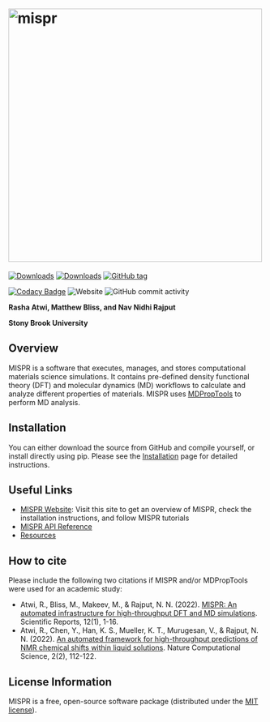 # <img alt="mispr" src="https://github.com/molmd/mispr/blob/master/docs/source/_static/logo.png" width="500">

[![Downloads](https://static.pepy.tech/badge/mispr)](https://pepy.tech/project/mispr)
[![Downloads](https://static.pepy.tech/badge/mispr/month)](https://pepy.tech/project/mispr)
[![GitHub tag](https://img.shields.io/github/tag/molmd/mispr)](https://GitHub.com/molmd/mispr/tags/)

[![Codacy Badge](https://app.codacy.com/project/badge/Grade/8c047110974a42af9baed409664d2547)](https://www.codacy.com/gh/molmd/mispr/dashboard?utm_source=github.com&utm_medium=referral&utm_content=molmd/mispr&utm_campaign=Badge_Grade)
![Website](https://img.shields.io/website?down_message=down&label=mispr%20website&up_message=up&url=https%3A%2F%2Fmolmd.github.io%2Fmispr%2F)
![GitHub commit activity](https://img.shields.io/github/commit-activity/m/molmd/mispr)

**Rasha Atwi, Matthew Bliss, and Nav Nidhi Rajput**

**Stony Brook University**

## Overview

MISPR is a software that executes, manages, and stores computational materials science
simulations. It contains pre-defined density functional theory (DFT) and molecular dynamics (MD) workflows to calculate and analyze different
properties of materials. MISPR uses [MDPropTools](https://github.com/molmd/mdproptools) to perform MD analysis.

## Installation

You can either download the source from GitHub and compile yourself, or install directly using pip.
Please see the [Installation](https://molmd.github.io/mispr/html/installation/index.html) page for detailed instructions.

## Useful Links

- [MISPR Website](https://molmd.github.io/mispr/): Visit this site to get an overview of MISPR, check the installation instructions, and follow MISPR tutorials
- [MISPR API Reference](https://molmd.github.io/mispr/html/py-modindex.html)
- [Resources](https://molmd.github.io/mispr/html/resources/resources.html)

## How to cite

Please include the following two citations if MISPR and/or MDPropTools were used for an academic study:

- Atwi, R., Bliss, M., Makeev, M., & Rajput, N. N. (2022). [MISPR: An automated infrastructure for high-throughput DFT and MD simulations](https://www.nature.com/articles/s41598-022-20009-w). Scientific Reports, 12(1), 1-16.
- Atwi, R., Chen, Y., Han, K. S., Mueller, K. T., Murugesan, V., & Rajput, N. N. (2022).
  [An automated framework for high-throughput predictions of NMR chemical shifts within liquid solutions](https://doi.org/10.1038/s43588-022-00200-9).
  Nature Computational Science, 2(2), 112-122.

## License Information

MISPR is a free, open-source software package (distributed under the [MIT license](https://github.com/molmd/mispr/blob/master/LICENSE)).
